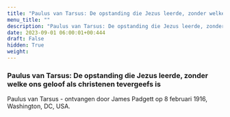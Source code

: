 ```yaml
---
title: "Paulus van Tarsus: De opstanding die Jezus leerde, zonder welke ons geloof als christenen tevergeefs is"
menu_title: ""
description: "Paulus van Tarsus: De opstanding die Jezus leerde, zonder welke ons geloof als christenen tevergeefs is"
date: 2023-09-01 06:00:01+00:444
draft: False
hidden: True
weight:
---
```

### Paulus van Tarsus: De opstanding die Jezus leerde, zonder welke ons geloof als christenen tevergeefs is

Paulus van Tarsus - ontvangen door James Padgett op 8 februari 1916, Washington, DC, USA.
